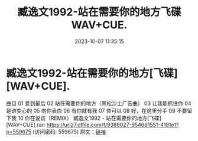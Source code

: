﻿---
title: 臧逸文1992-站在需要你的地方飞碟WAV+CUE.
date: 2023-10-07 11:35:15
categories: WAV车载音乐、镜像
tags: 华语中文
---
# 臧逸文1992-站在需要你的地方[飞碟][WAV+CUE].

曲目
01 爱到最后
02 站在需要你的地方（黑松沙士广告曲）
03 让我能抓住你
04 是谁变心的
05 向你表白
06 有你就有我
07 你可以
08 好，在这里分手
09 不要留下我
10 你在说谎（REMIX）
臧逸文1992 - 站在需要你的地方[飞碟][WAV+CUE].rar: https://url27.ctfile.com/f/9388027-954661551-4191e1?p=559675
(访问密码: 559675)
原文：[链接](https://blog.sina.com.cn/s/blog_1647c7e76010313lz.html)